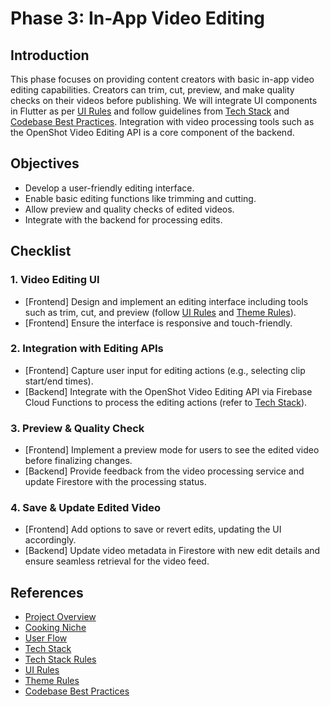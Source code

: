# Phase 3: In-App Video Editing

## Introduction
This phase focuses on providing content creators with basic in-app video editing capabilities. Creators can trim, cut, preview, and make quality checks on their videos before publishing. We will integrate UI components in Flutter as per [UI Rules](ui-rules.md) and follow guidelines from [Tech Stack](tech-stack.md) and [Codebase Best Practices](codebase-best-practices.md). Integration with video processing tools such as the OpenShot Video Editing API is a core component of the backend.

## Objectives
- Develop a user-friendly editing interface.
- Enable basic editing functions like trimming and cutting.
- Allow preview and quality checks of edited videos.
- Integrate with the backend for processing edits.

## Checklist

### 1. Video Editing UI
- [Frontend] Design and implement an editing interface including tools such as trim, cut, and preview (follow [UI Rules](ui-rules.md) and [Theme Rules](theme-rules.md)).
- [Frontend] Ensure the interface is responsive and touch-friendly.

### 2. Integration with Editing APIs
- [Frontend] Capture user input for editing actions (e.g., selecting clip start/end times).
- [Backend] Integrate with the OpenShot Video Editing API via Firebase Cloud Functions to process the editing actions (refer to [Tech Stack](tech-stack.md)).

### 3. Preview & Quality Check
- [Frontend] Implement a preview mode for users to see the edited video before finalizing changes.
- [Backend] Provide feedback from the video processing service and update Firestore with the processing status.

### 4. Save & Update Edited Video
- [Frontend] Add options to save or revert edits, updating the UI accordingly.
- [Backend] Update video metadata in Firestore with new edit details and ensure seamless retrieval for the video feed.

## References
- [Project Overview](project-overview.md)
- [Cooking Niche](cooking-niche.md)
- [User Flow](user-flow.md)
- [Tech Stack](tech-stack.md)
- [Tech Stack Rules](tech-stack-rules.md)
- [UI Rules](ui-rules.md)
- [Theme Rules](theme-rules.md)
- [Codebase Best Practices](codebase-best-practices.md) 